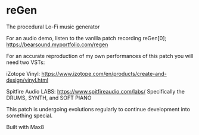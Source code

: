 # reGen
The procedural Lo-Fi music generator

For an audio demo, listen to the vanilla patch recording reGen[0];
https://bearsound.myportfolio.com/regen


For an accurate reproduction of my own performances of this patch you will need two VSTs:

iZotope Vinyl: https://www.izotope.com/en/products/create-and-design/vinyl.html

Spitfire Audio LABS: https://www.spitfireaudio.com/labs/
  Specifically the DRUMS, SYNTH, and SOFT PIANO
  
  

This patch is undergoing evolutions regularly to continue development into something special.

Built with Max8 
